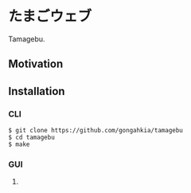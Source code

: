 # たまごウェブ

Tamagebu.

## Motivation

## Installation

### CLI

```console
$ git clone https://github.com/gongahkia/tamagebu
$ cd tamagebu
$ make
```

### GUI

1. 
